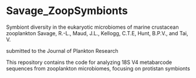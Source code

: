 # Savage_ZoopSymbionts

Symbiont diversity in the eukaryotic microbiomes of marine crustacean zooplankton
Savage, R.-L., Maud, J.L., Kellogg, C.T.E, Hunt, B.P.V., and Tai, V.

submitted to the Journal of Plankton Research

This repository contains the code for analyzing 18S V4 metabarcode sequences from zooplankton microbiomes, focusing on protistan symbionts
